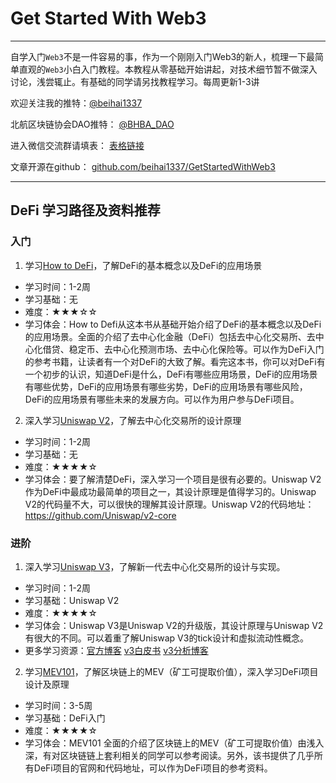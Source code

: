 # Get Started With Web3
---
自学入门`Web3`不是一件容易的事，作为一个刚刚入门Web3的新人，梳理一下最简单直观的`Web3`小白入门教程。本教程从零基础开始讲起，对技术细节暂不做深入讨论，浅尝辄止。有基础的同学请另找教程学习。每周更新1-3讲

欢迎关注我的推特：[@beihai1337](https://twitter.com/beihai1337)

北航区块链协会DAO推特： [@BHBA_DAO](https://twitter.com/BHBA_DAO)

进入微信交流群请填表： [表格链接](https://forms.gle/QMBwL6LwZyQew1tX8)

文章开源在github： [github.com/beihai1337/GetStartedWithWeb3](https://github.com/beihai1337/GetStartedWithWeb3)

----

## DeFi 学习路径及资料推荐

### 入门

1. 学习[How to DeFi](./How_to_DeFi_Chinese.pdf)，了解DeFi的基本概念以及DeFi的应用场景
+ 学习时间：1-2周
+ 学习基础：无
+ 难度：★★★☆☆
+ 学习体会：How to Defi从这本书从基础开始介绍了DeFi的基本概念以及DeFi的应用场景。全面的介绍了去中心化金融（DeFi）包括去中心化交易所、去中心化借贷、稳定币、去中心化预测市场、去中心化保险等。可以作为DeFi入门的参考书籍，让读者有一个对DeFi的大致了解。看完这本书，你可以对DeFi有一个初步的认识，知道DeFi是什么，DeFi有哪些应用场景，DeFi的应用场景有哪些优势，DeFi的应用场景有哪些劣势，DeFi的应用场景有哪些风险，DeFi的应用场景有哪些未来的发展方向。可以作为用户参与DeFi项目。

2. 深入学习[Uniswap V2](https://github.com/Uniswap/v2-core)，了解去中心化交易所的设计原理
+ 学习时间：1-2周
+ 学习基础：无
+ 难度：★★★★☆
+ 学习体会：要了解清楚DeFi，深入学习一个项目是很有必要的。Uniswap V2作为DeFi中最成功最简单的项目之一，其设计原理是值得学习的。Uniswap V2的代码量不大，可以很快的理解其设计原理。Uniswap V2的代码地址：https://github.com/Uniswap/v2-core

### 进阶

1. 深入学习[Uniswap V3](https://github.com/Uniswap/v3-core)，了解新一代去中心化交易所的设计与实现。
+ 学习时间：1-2周
+ 学习基础：Uniswap V2
+ 难度：★★★★☆
+ 学习体会：Uniswap V3是Uniswap V2的升级版，其设计原理与Uniswap V2有很大的不同。可以着重了解Uniswap V3的tick设计和虚拟流动性概念。
+ 更多学习资源：[官方博客](https://uniswap.org/blog/uniswap-v3/) [v3白皮书](https://uniswap.org/whitepaper-v3.pdf) [v3分析博客](https://www.jianshu.com/p/c2adfb478b7f)

2. 学习[MEV101](./MEV101.pdf)，了解区块链上的MEV（矿工可提取价值），深入学习DeFi项目设计及原理
+ 学习时间：3-5周
+ 学习基础：DeFi入门
+ 难度：★★★★☆
+ 学习体会：MEV101 全面的介绍了区块链上的MEV（矿工可提取价值）由浅入深，有对区块链链上套利相关的同学可以参考阅读。另外，该书提供了几乎所有DeFi项目的官网和代码地址，可以作为DeFi项目的参考资料。

